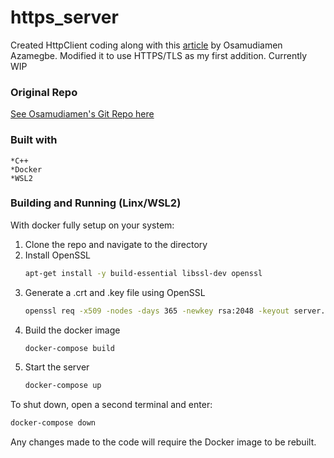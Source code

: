 # https_server

Created HttpClient coding along with this [article](https://osasazamegbe.medium.com/showing-building-an-http-server-from-scratch-in-c-2da7c0db6cb7) by Osamudiamen Azamegbe. Modified it to use HTTPS/TLS as my first addition. Currently WIP

### Original Repo
[See Osamudiamen's Git Repo here](https://github.com/OsasAzamegbe/http-server/tree/main)

### Built with
    *C++
    *Docker
    *WSL2

### Building and Running (Linx/WSL2)

With docker fully setup on your system:

1. Clone the repo and navigate to the directory
2. Install OpenSSL
   ```sh
   apt-get install -y build-essential libssl-dev openssl
   ```
3. Generate a .crt and .key file using OpenSSL 
   ```sh
   openssl req -x509 -nodes -days 365 -newkey rsa:2048 -keyout server.key -out server.crt
   ```
4. Build the docker image
   ```sh
   docker-compose build
   ```
5. Start the server
   ```sh
   docker-compose up
   ```

To shut down, open a second terminal and enter:
   ```sh
   docker-compose down
   ```  

Any changes made to the code will require the Docker image to be rebuilt.
